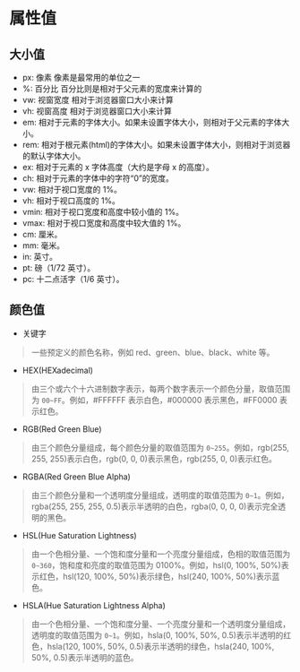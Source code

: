 # 属性值

## 大小值

- px: 像素 像素是最常用的单位之一
- %: 百分比 百分比则是相对于父元素的宽度来计算的
- vw: 视窗宽度 相对于浏览器窗口大小来计算
- vh: 视窗高度 相对于浏览器窗口大小来计算
- em: 相对于元素的字体大小。如果未设置字体大小，则相对于父元素的字体大小。
- rem: 相对于根元素(html)的字体大小。如果未设置字体大小，则相对于浏览器的默认字体大小。
- ex: 相对于元素的 x 字体高度（大约是字母 x 的高度）。
- ch: 相对于元素的字体中的字符“0”的宽度。
- vw: 相对于视口宽度的 1%。
- vh: 相对于视口高度的 1%。
- vmin: 相对于视口宽度和高度中较小值的 1%。
- vmax: 相对于视口宽度和高度中较大值的 1%。
- cm: 厘米。
- mm: 毫米。
- in: 英寸。
- pt: 磅（1/72 英寸）。
- pc: 十二点活字（1/6 英寸）。

## 颜色值

- 关键字

> 一些预定义的颜色名称，例如 red、green、blue、black、white 等。

- HEX(HEXadecimal)

> 由三个或六个十六进制数字表示，每两个数字表示一个颜色分量，取值范围为 `00~FF`。例如，#FFFFFF 表示白色，#000000 表示黑色，#FF0000 表示红色。

- RGB(Red Green Blue)

> 由三个颜色分量组成，每个颜色分量的取值范围为 `0~255`。例如，rgb(255, 255, 255)表示白色，rgb(0, 0, 0)表示黑色，rgb(255, 0, 0)表示红色。

- RGBA(Red Green Blue Alpha)

> 由三个颜色分量和一个透明度分量组成，透明度的取值范围为 `0~1`。例如，rgba(255, 255, 255, 0.5)表示半透明的白色，rgba(0, 0, 0, 0)表示完全透明的黑色。

- HSL(Hue Saturation Lightness)

> 由一个色相分量、一个饱和度分量和一个亮度分量组成，色相的取值范围为 `0~360`，饱和度和亮度的取值范围为 0100%。例如，hsl(0, 100%, 50%)表示红色，hsl(120, 100%, 50%)表示绿色，hsl(240, 100%, 50%)表示蓝色。

- HSLA(Hue Saturation Lightness Alpha)

> 由一个色相分量、一个饱和度分量、一个亮度分量和一个透明度分量组成，透明度的取值范围为 `0~1`。例如，hsla(0, 100%, 50%, 0.5)表示半透明的红色，hsla(120, 100%, 50%, 0.5)表示半透明的绿色，hsla(240, 100%, 50%, 0.5)表示半透明的蓝色。

